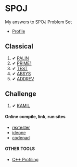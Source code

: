 SPOJ
====

My answers to SPOJ Problem Set

* [Profile](http://www.spoj.com/users/santhoshvai)

Classical
---------

1. ✔ [PALIN](http://www.spoj.com/problems/PALIN)
2. ✔ [PRIME1](http://www.spoj.com/problems/PRIME1)
3. ✔ [TEST](http://www.spoj.com/problems/TEST)
4. ✔ [ABSYS](http://www.spoj.com/problems/ABSYS/)
5. ✔ [ADDREV](http://www.spoj.com/problems/ADDREV/)

Challenge
---------

1. ✔ [KAMIL](http://www.spoj.com/problems/KAMIL)


#### Online compile, link, run sites 

* [rextester](http://rextester.com/runcode)
* [ideone](http://ideone.com/)
* [codepad](http://codepad.org/)

#### OTHER TOOLS 

* [C++ Profiling](http://baptiste-wicht.com/posts/2011/09/profile-c-application-with-callgrind-kcachegrind.html)
